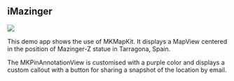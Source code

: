 ## iMazinger
![](https://dl.dropboxusercontent.com/u/66300733/App-Resources/iMazinger/mazinger@3x.png)

This demo app shows the use of MKMapKit. It displays a MapView centered in the position of Mazinger-Z statue in Tarragona, Spain.

The MKPinAnnotationView is customised with a purple color and displays a custom callout with a button for sharing a snapshot of the location by email.
